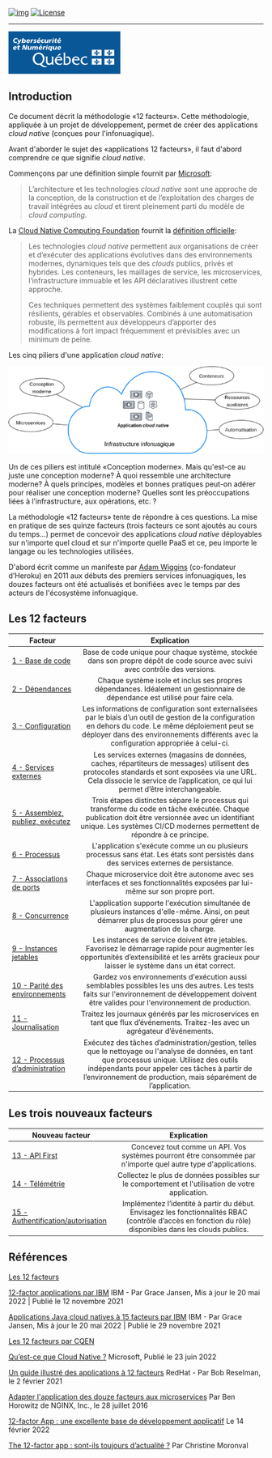 <!-- ENTETE -->
[![img](https://img.shields.io/badge/Lifecycle-Experimental-339999)](https://www.quebec.ca/gouv/politiques-orientations/vitrine-numeriqc/accompagnement-des-organismes-publics/demarche-conception-services-numeriques)
[![License](https://img.shields.io/badge/Licence-LiLiQ--P-blue)](https://github.com/CQEN-QDCE/.github/blob/main/LICENCE.md)

---

<div>
    <img src="https://github.com/CQEN-QDCE/.github/blob/main/images/mcn.png" />
</div>
<!-- FIN ENTETE -->

## Introduction 

Ce document décrit la méthodologie «12 facteurs». Cette méthodologie, appliquée à un projet de développement, permet de créer des applications *cloud native* (conçues pour l'infonuagique).

Avant d'aborder le sujet des «applications 12 facteurs», il faut d'abord comprendre ce que signifie *cloud native*.

Commençons par une définition simple fournit par [Microsoft](https://docs.microsoft.com/en-us/dotnet/architecture/cloud-native/definition):

> L’architecture et les technologies *cloud native* sont une approche de la conception, de la construction et de l’exploitation des charges de travail intégrées au *cloud* et tirent pleinement parti du modèle de *cloud computing*.

La [Cloud Native Computing Foundation](https://www.cncf.io/) fournit la [définition officielle](https://github.com/cncf/foundation/blob/main/charter.md):

> Les technologies *cloud native* permettent aux organisations de créer et d’exécuter des applications évolutives dans des environnements modernes, dynamiques tels que des *clouds* publics, privés et hybrides. Les conteneurs, les maillages de service, les microservices, l’infrastructure immuable et les API déclaratives illustrent cette approche.
>
> Ces techniques permettent des systèmes faiblement couplés qui sont résilients, gérables et observables. Combinés à une automatisation robuste, ils permettent aux développeurs d’apporter des modifications à fort impact fréquemment et prévisibles avec un minimum de peine.

Les cinq piliers d'une application *cloud native*:

![Piliers cloud native](./images/cloud_native_pilliers.png) 

Un de ces piliers est intitulé «Conception moderne». Mais qu'est-ce au juste une conception moderne? À quoi ressemble une architecture moderne? À quels principes, modèles et bonnes pratiques peut-on adérer pour réaliser une conception moderne? Quelles sont les préoccupations liées à l’infrastructure, aux opérations, etc. ?

La méthodologie «12 facteurs» tente de répondre à ces questions. La mise en pratique de ses quinze facteurs (trois facteurs ce sont ajoutés au cours du temps...) permet de concevoir des applications *cloud native* déployables sur n'importe quel cloud et sur n'importe quelle PaaS et ce, peu importe le langage ou les technologies utilisées.

D'abord écrit comme un manifeste par [Adam Wiggins](https://adamwiggins.com/) (co-fondateur d’Heroku) en 2011 aux débuts des premiers services infonuagiques, les douzes facteurs ont été actualisés et bonifiées avec le temps par des acteurs de l'écosystème infonuagique.

## Les 12 facteurs

| Facteur   |      Explication  |
|----------|:-------------:|
| [1 - Base de code](./facteurs/1_base_code.md) | Base de code unique pour chaque système, stockée dans son propre dépôt de code source avec suivi avec contrôle des versions.  |
| [2 - Dépendances](./facteurs/2_dependances.md) |  Chaque système isole et inclus ses propres dépendances. Idéalement un gestionnaire de dépendance est utilisé pour faire cela.   |
| [3 - Configuration](./facteurs/3_configurations.md)	 | Les informations de configuration sont externalisées par le biais d’un outil de gestion de la configuration en dehors du code. Le même déploiement peut se déployer dans des environnements différents avec la configuration appropriée à celui-ci. |
| [4 - Services externes](./facteurs/4_service_externe.md) | Les services externes (magasins de données, caches, répartiteurs de messages) utilisent des protocoles standards et sont exposées via une URL. Cela dissocie le service de l’application, ce qui lui permet d’être interchangeable. |
| [5 - Assemblez, publiez, exécutez](./facteurs/5_cicd.md) | Trois étapes distinctes sépare le processus qui transforme du code en tâche exécutée. Chaque publication doit être versionnée avec un identifiant unique. Les systèmes CI/CD modernes permettent de répondre à ce principe. |
| [6 - Processus](./facteurs/6_processus.md) | L'application s'exécute comme un ou plusieurs processus sans état. Les états sont persistés dans des services externes de persistance. |
| [7 - Associations de ports](./facteurs/7_port.md) | Chaque microservice doit être autonome avec ses interfaces et ses fonctionnalités exposées par lui-même sur son propre port. |
| [8 - Concurrence](./facteurs/8_concurrence.md) | L'application supporte l'exécution simultanée de plusieurs instances d'elle-même. Ainsi, on peut démarrer plus de processus pour gérer une augmentation de la charge. |
| [9 - Instances jetables](./facteurs/9_jetable.md) | Les instances de service doivent être jetables. Favorisez le démarrage rapide pour augmenter les opportunités d’extensibilité et les arrêts gracieux pour laisser le système dans un état correct. |
| [10 - Parité des environnements](./facteurs/10_parite_environnements.md) | Gardez vos environnements d'exécution aussi semblables possibles les uns des autres. Les tests faits sur l'environnement de développement doivent être valides pour l'environnement de production. |
| [11 - Journalisation](./facteurs/11_journaux.md)  | Traitez les journaux générés par les microservices en tant que flux d’événements. Traitez-les avec un agrégateur d’événements. |
| [12 - Processus d’administration](./facteurs/12_processus_administration.md) | Exécutez des tâches d’administration/gestion, telles que le nettoyage ou l'analyse de données, en tant que processus unique. Utilisez des outils indépendants pour appeler ces tâches à partir de l’environnement de production, mais séparément de l’application. |

## Les trois nouveaux facteurs

| Nouveau facteur   |      Explication  |
|----------|:-------------:|
| [13 - API First](./facteurs/13_api_first.md) | Concevez tout comme un API. Vos systèmes pourront être consommée par n'importe quel autre type d'applications. |
| [14 - Télémétrie](./facteurs/14_telemetrie.md) | Collectez le plus de données possibles sur le comportement et l'utilisation de votre application. |
| [15 - Authentification/autorisation](./facteurs/15_authentification.md) | Implémentez l’identité à partir du début. Envisagez les fonctionnalités RBAC (contrôle d’accès en fonction du rôle) disponibles dans les clouds publics. |


## Références

[Les 12 facteurs](https://12factor.net/fr/)

[12-factor applications par IBM](https://developer.ibm.com/articles/creating-a-12-factor-application-with-open-liberty/) IBM - Par Grace Jansen, Mis à jour le 20 mai 2022 | Publié le 12 novembre 2021

[Applications Java cloud natives à 15 facteurs par IBM](https://developer.ibm.com/articles/15-factor-applications) IBM - Par Grace Jansen, Mis à jour le 20 mai 2022 | Publié le 29 novembre 2021

[Les 12 facteurs par CQEN](https://gitlab.forge.gouv.qc.ca/cqen/12facteurs)

[Qu’est-ce que Cloud Native ?](https://docs.microsoft.com/fr-fr/dotnet/architecture/cloud-native/definition) Microsoft, Publié le 23 juin 2022

[Un guide illustré des applications à 12 facteurs](https://www.redhat.com/architect/12-factor-app) RedHat - Par Bob Reselman, le 2 février 2021

[Adapter l'application des douze facteurs aux microservices](https://www.nginx.com/blog/microservices-reference-architecture-nginx-twelve-factor-app/) Par Ben Horowitz de NGINX, Inc., le 28 juillet 2016

[12-factor App : une excellente base de développement applicatif](https://scient.fr/12-factor-app-une-excellente-base-de-developpement-applicatif/) Le 14 février 2022

[The 12-factor app : sont-ils toujours d’actualité ?](https://www.softfluent.fr/blog/the-12-factor-app-sont-ils-toujours-dactualite/) Par Christine Moronval

